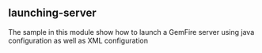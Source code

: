 ## launching-server

The sample in this module show how to launch a GemFire server using java configuration as well as XML configuration